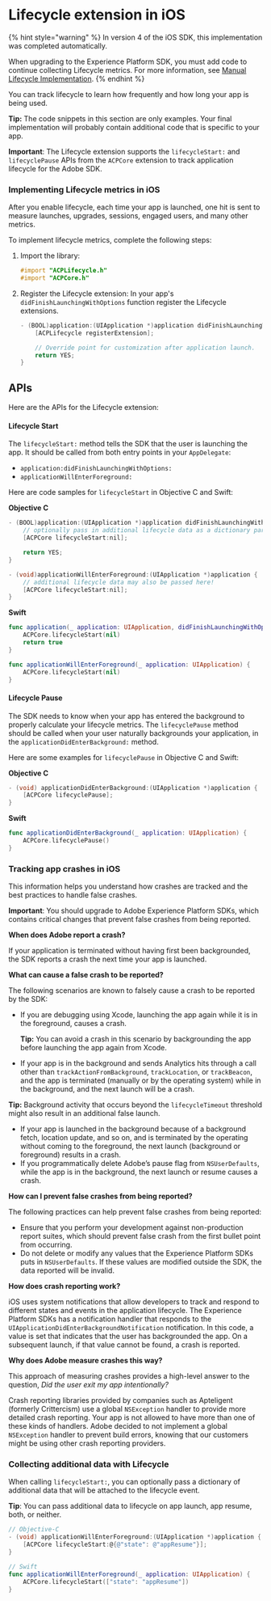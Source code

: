 # Lifecycle extension in iOS

{% hint style="warning" %}
In version 4 of the iOS SDK, this implementation was completed automatically.

When upgrading to the Experience Platform SDK, you must add code to continue collecting Lifecycle metrics. For more information, see [Manual Lifecycle Implementation](https://aep-sdks.gitbook.io/docs/resources/upgrading-to-aep/manual-lifecycle-implementation).
{% endhint %}

You can track lifecycle to learn how frequently and how long your app is being used.

**Tip:** The code snippets in this section are only examples. Your final implementation will probably contain additional code that is specific to your app.

**Important**: The Lifecycle extension supports the `lifecycleStart:` and `lifecyclePause` APIs from the `ACPCore` extension to track application lifecycle for the Adobe SDK.

### Implementing Lifecycle metrics in iOS

After you enable lifecycle, each time your app is launched, one hit is sent to measure launches, upgrades, sessions, engaged users, and many other metrics.

To implement lifecycle metrics, complete the following steps:

1. Import the library:

   ```objectivec
   #import "ACPLifecycle.h"
   #import "ACPCore.h"
   ```

2. Register the Lifecycle extension: In your app's `didFinishLaunchingWithOptions` function register the Lifecycle extensions.

   ```objectivec
   - (BOOL)application:(UIApplication *)application didFinishLaunchingWithOptions:(NSDictionary *)launchOptions {
       [ACPLifecycle registerExtension];

       // Override point for customization after application launch.
       return YES;
   }
   ```

## APIs

Here are the APIs for the Lifecycle extension:

#### Lifecycle Start

The `lifecycleStart:` method tells the SDK that the user is launching the app. It should be called from both entry points in your `AppDelegate`:

* `application:didFinishLaunchingWithOptions:`  
* `applicationWillEnterForeground:`

Here are code samples for `lifecycleStart` in Objective C and Swift:

**Objective C**

```objectivec
- (BOOL)application:(UIApplication *)application didFinishLaunchingWithOptions:(NSDictionary *)launchOptions {
    // optionally pass in additional lifecycle data as a dictionary parameter in this call
    [ACPCore lifecycleStart:nil];

    return YES;
}

- (void)applicationWillEnterForeground:(UIApplication *)application {
    // additional lifecycle data may also be passed here!
    [ACPCore lifecycleStart:nil];
}
```

**Swift**

```swift
func application(_ application: UIApplication, didFinishLaunchingWithOptions launchOptions: [UIApplicationLaunchOptionsKey: Any]?) -> Bool {
    ACPCore.lifecycleStart(nil)
    return true
}

func applicationWillEnterForeground(_ application: UIApplication) {
    ACPCore.lifecycleStart(nil)
}
```

#### Lifecycle Pause

The SDK needs to know when your app has entered the background to properly calculate your lifecycle metrics. The `lifecyclePause` method should be called when your user naturally backgrounds your application, in the `applicationDidEnterBackground:` method.

Here are some examples for `lifecyclePause` in Objective C and Swift:

**Objective C**

```objectivec
- (void) applicationDidEnterBackground:(UIApplication *)application {
    [ACPCore lifecyclePause];
}
```

**Swift**

```swift
func applicationDidEnterBackground(_ application: UIApplication) {    
    ACPCore.lifecyclePause()
}
```

### Tracking app crashes in iOS

This information helps you understand how crashes are tracked and the best practices to handle false crashes.

**Important**: You should upgrade to Adobe Experience Platform SDKs, which contains critical changes that prevent false crashes from being reported.

**When does Adobe report a crash?**

If your application is terminated without having first been backgrounded, the SDK reports a crash the next time your app is launched.

**What can cause a false crash to be reported?**

The following scenarios are known to falsely cause a crash to be reported by the SDK:

* If you are debugging using Xcode, launching the app again while it is in the foreground, causes a crash.

  **Tip:** You can avoid a crash in this scenario by backgrounding the app before launching the app again from Xcode.

* If your app is in the background and sends Analytics hits through a call other than `trackActionFromBackground`, `trackLocation`, or `trackBeacon`, and the app is terminated \(manually or by the operating system\) while in the background, and the next launch will be a crash.

**Tip:** Background activity that occurs beyond the `lifecycleTimeout` threshold might also result in an additional false launch.

* If your app is launched in the background because of a background fetch, location update, and so on, and is terminated by the operating without coming to the foreground, the next launch \(background or foreground\) results in a crash.
* If you programmatically delete Adobe’s pause flag from `NSUserDefaults`, while the app is in the background, the next launch or resume causes a crash.

**How can I prevent false crashes from being reported?**

The following practices can help prevent false crashes from being reported:

* Ensure that you perform your development against non-production report suites, which should prevent false crash from the first bullet point from occurring.
* Do not delete or modify any values that the Experience Platform SDKs puts in `NSUserDefaults`.  If these values are modified outside the SDK, the data reported will be invalid.

**How does crash reporting work?**

iOS uses system notifications that allow developers to track and respond to different states and events in the application lifecycle. The Experience Platform SDKs has a notification handler that responds to the `UIApplicationDidEnterBackgroundNotification` notification. In this code, a value is set that indicates that the user has backgrounded the app. On a subsequent launch, if that value cannot be found, a crash is reported.

**Why does Adobe measure crashes this way?**

This approach of measuring crashes provides a high-level answer to the question, _Did the user exit my app intentionally?_ 

Crash reporting libraries provided by companies such as Apteligent \(formerly Crittercism\) use a global `NSException` handler to provide more detailed crash reporting. Your app is not allowed to have more than one of these kinds of handlers. Adobe decided to not implement a global `NSException` handler to prevent build errors, knowing that our customers might be using other crash reporting providers.

### Collecting additional data with Lifecycle

When calling `lifecycleStart:`, you can optionally pass a dictionary of additional data that will be attached to the lifecycle event.

**Tip**: You can pass additional data to lifecycle on app launch, app resume, both, or neither.

```objectivec
// Objective-C
- (void) applicationWillEnterForeground:(UIApplication *)application {      
    [ACPCore lifecycleStart:@{@"state": @"appResume"}];      
}
```

```swift
// Swift
func applicationWillEnterForeground(_ application: UIApplication) {      
    ACPCore.lifecycleStart(["state": "appResume"])
}
```

